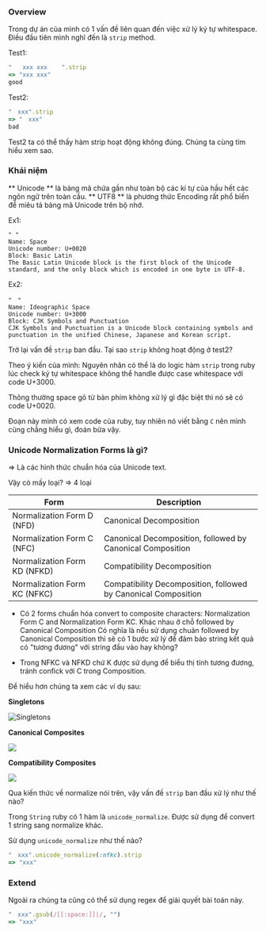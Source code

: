 ### Overview
Trong dự án của mình có 1 vấn đề liên quan đến việc xử lý ký tự whitespace. 
Điều đầu tiên mình nghĩ đến là `strip` method. 

Test1:
```ruby
"   xxx xxx    ".strip
=> "xxx xxx" 
good
```

Test2:
```ruby
"　xxx".strip
=> "　xxx"
bad
```

Test2 ta có thể thấy hàm strip hoạt động không đúng. Chúng ta cùng tìm hiểu xem sao.

### Khái niệm
** Unicode ** là bảng mã chứa gần như toàn bộ các kí tự của hầu hết các ngôn ngữ trên toàn cầu.
** UTF8 ** là phương thức Encoding rất phổ biến để miêu tả bảng mã Unicode trên bộ nhớ.

Ex1:
```
" "
Name: Space
Unicode number: U+0020
Block: Basic Latin
﻿The Basic Latin Unicode block is the first block of the Unicode standard, and the only block which is encoded in one byte in UTF-8.
```

Ex2:
```
"　"
Name: Ideographic Space
Unicode number: U+3000
Block: CJK Symbols and Punctuation
﻿CJK Symbols and Punctuation is a Unicode block containing symbols and punctuation in the unified Chinese, Japanese and Korean script.
```

Trở lại vấn đề `strip` ban đầu. Tại sao `strip` không hoạt động ở test2?

Theo ý kiến của mình: Nguyên nhân có thể là do logic hàm `strip` trong ruby lúc check ký tự whitespace không thể handle được case whitespace với code U+3000.

Thông thường space gõ từ bàn phím không xử lý gì đặc biệt thì nó sẽ có code U+0020.

Đoạn này mình có xem code của ruby, tuy nhiên nó viết bằng `C` nên mình cũng chẳng hiểu gì, đoán bừa vậy.

### Unicode Normalization Forms là gì?
=> Là các hình thức chuẩn hóa của Unicode text.

Vậy có mấy loại?
=> 4 loại

|Form|Description|
|----------------|-------------------------------|
|Normalization Form D (NFD) |Canonical Decomposition|
|Normalization Form C (NFC)|Canonical Decomposition, followed by Canonical Composition|
|Normalization Form KD (NFKD)|Compatibility Decomposition|
|Normalization Form KC (NFKC)|Compatibility Decomposition, followed by Canonical Composition|

- Có 2 forms chuẩn hóa convert to composite characters: Normalization Form C and Normalization Form KC. Khác nhau ở chỗ followed by Canonical Composition Có nghĩa là nếu sử dụng chuản followed by Canonical Composition thì sẽ có 1 bước xử lý để đảm bảo string kết quả có "tương đương" với string đầu vào hay không?

- Trong NFKC và NFKD chứ K được sử dụng để biểu thị tính tương đương, tránh confick với C trong Composition.

Để hiểu hơn chúng ta xem các ví dụ sau:

**Singletons**

![[Singletons](http://unicode.org/reports/tr15/#Singletons_Figure)](http://unicode.org/reports/tr15/images/UAX15-NormFig3.jpg)


**Canonical Composites**

![](http://unicode.org/reports/tr15/images/UAX15-NormFig4.jpg)


**Compatibility Composites**

![](http://unicode.org/reports/tr15/images/UAX15-NormFig6.jpg)


Qua kiến thức về normalize nói trên, vậy vấn đề `strip` ban đầu xử lý như thế nào?

Trong `String` ruby có 1 hàm là `unicode_normalize`. Được sử dụng để convert 1 string sang normalize khác.

Sử dụng `unicode_normalize` như thế nào?
```ruby
"　xxx".unicode_normalize(:nfkc).strip
=> "xxx"
```

### Extend
Ngoài ra chúng ta cũng có thể sử dụng regex để giải quyết bài toán này.
```ruby
"　xxx".gsub(/[[:space:]]|/, "")
=> "xxx"
```
